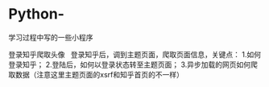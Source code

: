 # Python-
学习过程中写的一些小程序

登录知乎爬取头像
    登录知乎后，调到主题页面，爬取页面信息，关键点：
    1.如何登录知乎；
    2.登陆后，如何以登录状态转至主题页面；
    3.异步加载的网页如何爬取数据（注意这里主题页面的xsrf和知乎首页的不一样）
